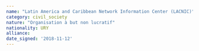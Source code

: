 ```yaml
---
name: "Latin America and Caribbean Network Information Center (LACNIC)"
category: civil_society
nature: "Organisation à but non lucratif"
nationality: URY
alliance: 
date_signed: '2018-11-12'
---
```

    